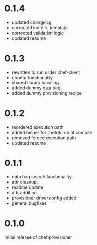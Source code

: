 # 0.1.4
 - updated changelog
 - corrected knife.rb template
 - corrected validation logic
 - updated readme

# 0.1.3
 - rewritten to run under chef-client
 - ubuntu functionality
 - shared library handling
 - added dummy data bag
 - added dummy provisioning recipe

# 0.1.2
 - reordered execution path
 - added helper for chefdk run at compile
 - removed forced execution path
 - updated readme

# 0.1.1
 - data bag search functionality.
 - attr cleanup.
 - readme update
 - attr addition
 - provisioner driver config added
 - general bugfixes

# 0.1.0

Initial release of chef-provisioner

